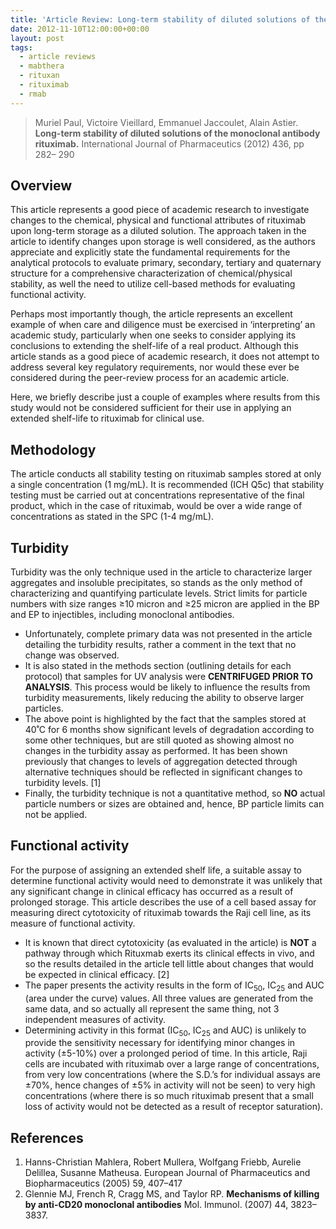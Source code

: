 ```yaml
---
title: 'Article Review: Long-term stability of diluted solutions of the monoclonal antibody rituximab'
date: 2012-11-10T12:00:00+00:00
layout: post
tags:
  - article reviews
  - mabthera
  - rituxan
  - rituximab
  - rmab
---
```


> Muriel Paul, Victoire Vieillard, Emmanuel Jaccoulet, Alain Astier. **Long-term stability of diluted solutions of the monoclonal antibody rituximab.** International Journal of Pharmaceutics (2012) 436, pp 282– 290

## Overview

This article represents a good piece of academic research to investigate changes to the chemical, physical and functional attributes of rituximab upon long-term storage as a diluted solution. The approach taken in the article to identify changes upon storage is well considered, as the authors appreciate and explicitly state the fundamental requirements for the analytical protocols to evaluate primary, secondary, tertiary and quaternary structure for a comprehensive characterization of chemical/physical stability, as well the need to utilize cell-based methods for evaluating functional activity.

Perhaps most importantly though, the article represents an excellent example of when care and diligence must be exercised in ‘interpreting’ an academic study, particularly when one seeks to consider applying its conclusions to extending the shelf-life of a real product. Although this article stands as a good piece of academic research, it does not attempt to address several key regulatory requirements, nor would these ever be considered during the peer-review process for an academic article.

Here, we briefly describe just a couple of examples where results from this study would not be considered sufficient for their use in applying an extended shelf-life to rituximab for clinical use.

## Methodology

The article conducts all stability testing on rituximab samples stored at only a single concentration (1 mg/mL). It is recommended (ICH Q5c) that stability testing must be carried out at concentrations representative of the final product, which in the case of rituximab, would be over a wide range of concentrations as stated in the SPC (1-4 mg/mL).

## Turbidity

Turbidity was the only technique used in the article to characterize larger aggregates and insoluble precipitates, so stands as the only method of characterizing and quantifying particulate levels. Strict limits for particle numbers with size ranges ≥10 micron and ≥25 micron are applied in the BP and EP to injectibles, including monoclonal antibodies.

- Unfortunately, complete primary data was not presented in the article detailing the turbidity results, rather a comment in the text that no change was observed.
- It is also stated in the methods section (outlining details for each protocol) that samples for UV analysis were **CENTRIFUGED PRIOR TO ANALYSIS**. This process would be likely to influence the results from turbidity measurements, likely reducing the ability to observe larger particles.
- The above point is highlighted by the fact that the samples stored at 40˚C for 6 months show significant levels of degradation according to some other techniques, but are still quoted as showing almost no changes in the turbidity assay as performed. It has been shown previously that changes to levels of aggregation detected through alternative techniques should be reflected in significant changes to turbidity levels. [1]
- Finally, the turbidity technique is not a quantitative method, so **NO** actual particle numbers or sizes are obtained and, hence, BP particle limits can not be applied.

## Functional activity

For the purpose of assigning an extended shelf life, a suitable assay to determine functional activity would need to demonstrate it was unlikely that any significant change in clinical efficacy has occurred as a result of prolonged storage. This article describes the use of a cell based assay for measuring direct cytotoxicity of rituximab towards the Raji cell line, as its measure of functional activity.

- It is known that direct cytotoxicity (as evaluated in the article) is **NOT** a pathway through which Rituxmab exerts its clinical effects in vivo, and so the results detailed in the article tell little about changes that would be expected in clinical efficacy. [2]
- The paper presents the activity results in the form of IC<sub>50</sub>, IC<sub>25</sub> and AUC (area under the curve) values. All three values are generated from the same data, and so actually all represent the same thing, not 3 independent measures of activity.
- Determining activity in this format (IC<sub>50</sub>, IC<sub>25</sub> and AUC) is unlikely to provide the sensitivity necessary for identifying minor changes in activity (±5-10%) over a prolonged period of time. In this article, Raji cells are incubated with rituximab over a large range of concentrations, from very low concentrations (where the S.D.’s for individual assays are ±70%, hence changes of ±5% in activity will not be seen) to very high concentrations (where there is so much rituximab present that a small loss of activity would not be detected as a result of receptor saturation).

## References

1. Hanns-Christian Mahlera, Robert Mullera, Wolfgang Friebb, Aurelie Delillea, Susanne Matheusa. European Journal of Pharmaceutics and Biopharmaceutics (2005) 59, 407–417
1. Glennie MJ, French R, Cragg MS, and Taylor RP. **Mechanisms of killing by anti-CD20 monoclonal antibodies** Mol. Immunol. (2007) 44, 3823–3837.